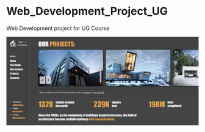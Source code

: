 # Web_Development_Project_UG
Web Development project for UG Course 

![Our Projects Page](images/README%20screenshots/Projects-Preview.png)